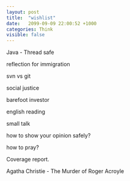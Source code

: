 ```yaml
---
layout: post
title:  "wishlist"
date:   2099-09-09 22:00:52 +1000
categories: Think
visible: false
---
```


Java - Thread safe

reflection for immigration

svn vs git

social justice

barefoot investor 

english reading

small talk

how to show your opinion safely?

how to pray?

Coverage report.

Agatha Christie - The Murder of Roger Acroyle





